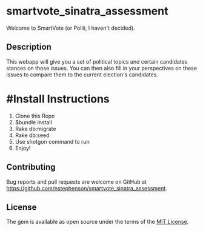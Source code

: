 # smartvote_sinatra_assessment

Welcome to SmartVote (or Pollii, I haven't decided).

## Description

This webapp will give you a set of political topics and certain candidates stances on those issues. You can then also fill in your perspectives on these issues to compare them to the current election's candidates.

# #Install Instructions

1. Clone this Repo
2. $bundle install
3. Rake db:migrate
4. Rake db:seed
5. Use shotgon command to run
6. Enjoy!

## Contributing

Bug reports and pull requests are welcome on GitHub at https://github.com/nstephenson/smartvote_sinatra_assessment.


## License

The gem is available as open source under the terms of the [MIT License](http://opensource.org/licenses/MIT).
